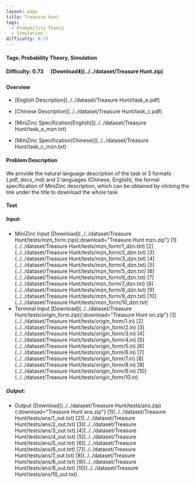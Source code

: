 ```yaml
---
layout: page
title: Treasure Hunt
tags:
  - Probability Theory
  - Simulation
difficulty: 0.73
---
```


#### Tags: Probability Theory, Simulation
#### Difficulty: 0.73 &nbsp;&nbsp;&nbsp;&nbsp; [Download⬇️](../../dataset/Treasure Hunt.zip)
#### Overview
- [English Description](../../dataset/Treasure Hunt/task_e.pdf)
- [Chinese Description](../../dataset/Treasure Hunt/task_c.pdf)
- [MiniZinc Specification(English)](../../dataset/Treasure Hunt/task_e_mzn.txt)

- [MiniZinc Specification(Chinese)](../../dataset/Treasure Hunt/task_c_mzn.txt)

#### Problem Description
We provide the natural language description of the task in 3 formats (.pdf,.docx,.md) and 2 languages (Chinese, English), the formal specification of MiniZinc description, which can be obtained by clicking the link under the title to download the whole task
#### Test
##### Input:
- MiniZinc Input [Download](../../dataset/Treasure Hunt/tests/mzn_form.zip){:download="Treasure Hunt mzn.zip"} [1](../../dataset/Treasure Hunt/tests/mzn_form/1_dzn.txt) [2](../../dataset/Treasure Hunt/tests/mzn_form/2_dzn.txt) [3](../../dataset/Treasure Hunt/tests/mzn_form/3_dzn.txt) [4](../../dataset/Treasure Hunt/tests/mzn_form/4_dzn.txt) [5](../../dataset/Treasure Hunt/tests/mzn_form/5_dzn.txt) [6](../../dataset/Treasure Hunt/tests/mzn_form/6_dzn.txt) [7](../../dataset/Treasure Hunt/tests/mzn_form/7_dzn.txt) [8](../../dataset/Treasure Hunt/tests/mzn_form/8_dzn.txt) [9](../../dataset/Treasure Hunt/tests/mzn_form/9_dzn.txt) [10](../../dataset/Treasure Hunt/tests/mzn_form/10_dzn.txt) 
- Terminal Input [Download](../../dataset/Treasure Hunt/tests/origin_form.zip){:download="Treasure Hunt ori.zip"} [1](../../dataset/Treasure Hunt/tests/origin_form/1.in) [2](../../dataset/Treasure Hunt/tests/origin_form/2.in) [3](../../dataset/Treasure Hunt/tests/origin_form/3.in) [4](../../dataset/Treasure Hunt/tests/origin_form/4.in) [5](../../dataset/Treasure Hunt/tests/origin_form/5.in) [6](../../dataset/Treasure Hunt/tests/origin_form/6.in) [7](../../dataset/Treasure Hunt/tests/origin_form/7.in) [8](../../dataset/Treasure Hunt/tests/origin_form/8.in) [9](../../dataset/Treasure Hunt/tests/origin_form/9.in) [10](../../dataset/Treasure Hunt/tests/origin_form/10.in) 

##### Output:
- Output [Download](../../dataset/Treasure Hunt/tests/ans.zip){:download="Treasure Hunt ans.zip"} [1](../../dataset/Treasure Hunt/tests/ans/1_out.txt) [2](../../dataset/Treasure Hunt/tests/ans/2_out.txt) [3](../../dataset/Treasure Hunt/tests/ans/3_out.txt) [4](../../dataset/Treasure Hunt/tests/ans/4_out.txt) [5](../../dataset/Treasure Hunt/tests/ans/5_out.txt) [6](../../dataset/Treasure Hunt/tests/ans/6_out.txt) [7](../../dataset/Treasure Hunt/tests/ans/7_out.txt) [8](../../dataset/Treasure Hunt/tests/ans/8_out.txt) [9](../../dataset/Treasure Hunt/tests/ans/9_out.txt) [10](../../dataset/Treasure Hunt/tests/ans/10_out.txt) 


